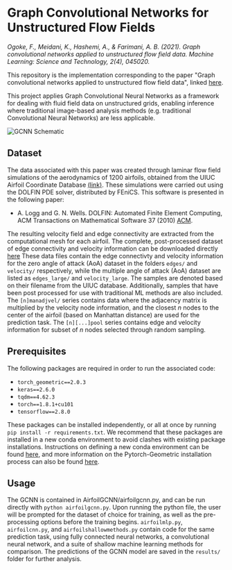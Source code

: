 # Graph Convolutional Networks for Unstructured Flow Fields

_Ogoke, F., Meidani, K., Hashemi, A., & Farimani, A. B. (2021). Graph convolutional networks applied to unstructured flow field data. Machine Learning: Science and Technology, 2(4), 045020._ 

This repository is the implementation corresponding to the paper "Graph convolutional networks applied to unstructured flow field data", linked [here](https://iopscience.iop.org/article/10.1088/2632-2153/ac1fc9). 


This project applies Graph Convolutional Neural Networks as a framework for dealing with fluid field data on unstructured grids, enabling inference where traditional image-based analysis methods (e.g. traditional Convolutional Neural Networks) are less applicable.


![GCNN Schematic](https://github.com/fogoke/Airfoil-GCNN/blob/3e5abc260924aaf6303b2a2105f6a6378d55e1e1/AirfoilGCNN/figures/figure_2.png)




## Dataset
The data associated with this paper was created through laminar flow field simulations of the aerodynamics of 1200 airfoils, obtained from the UIUC Airfoil Coordinate Database [(link)](https://m-selig.ae.illinois.edu/ads/coord_database.html). These simulations were carried out using the DOLFIN PDE solver, distributed by FEniCS. This software is presented in the following paper:
* A. Logg and G. N. Wells. DOLFIN: Automated Finite Element Computing, ACM Transactions on Mathematical Software 37 (2010) [ACM](https://doi.org/10.1145/1731022.1731030). 


The resulting velocity field and edge connectivity are extracted from the computational mesh for each airfoil. The complete, post-processed dataset of edge connectivity and velocity information can be downloaded directly [here](https://drive.google.com/uc?id=1hjRndZQMaUPTu8IQbDxKeIqc0GES0kYh&export=download) These data files contain the edge connectivty and velocity information for the zero angle of attack (AoA) dataset in the folders ```edges/``` and ```velocity/``` respectively, while the multiple angle of attack (AoA) dataset are listed as ```edges_large/``` and ```velocity_large```. The samples are denoted based on their filename from the UIUC database. Additionally, samples that have been post processed for use with traditional ML methods are also included. The ```[n]manadjvel/``` series contains data where the adjacency matrix is multiplied by the velocity node information, and the closest _n_ nodes to the center of the airfoil (based on Manhattan distance) are used for the prediction task. The ```[n][...]pool``` series contains edge and velocity information for subset of _n_ nodes selected through random sampling.



## Prerequisites 
The following packages are required in order to run the associated code:


* ```torch_geometric==2.0.3```
* ```keras==2.6.0```
* ```tqdm==4.62.3```
* ```torch==1.8.1+cu101```
* ```tensorflow==2.8.0```





These packages can be installed independently, or all at once by running ```pip install -r requirements.txt```. We recommend that these packages are installed in a new conda environment to avoid clashes with existing package installations. Instructions on defining a new conda environment can be found [here](https://conda.io/projects/conda/en/latest/user-guide/tasks/manage-environments.html), and more information on the Pytorch-Geometric installation process can also be found [here](https://pytorch-geometric.readthedocs.io/en/latest/notes/installation.html).



## Usage

The GCNN is contained in AirfoilGCNN/airfoilgcnn.py, and can be run directly with ```python airfoilgcnn.py```. Upon running the python file, the user will be prompted for the dataset of choice for training, as well as the pre-processing options before the training begins. ```airfoilmlp.py```, ```airfoilcnn.py```, and ```airfoilshallowmethods.py``` contain code for the same prediction task, using fully connected neural networks, a convolutional neural network, and a suite of shallow machine learning methods for comparison. The predictions of the GCNN model are saved in the ```results/``` folder for further analysis.





